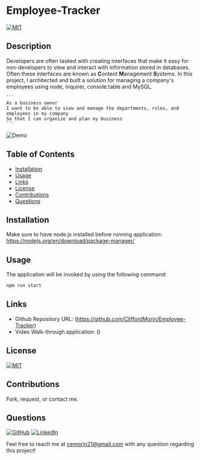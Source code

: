 # Employee-Tracker

[![MIT](https://img.shields.io/badge/license-MIT-green?style=plastic)](https://github.com/git/git-scm.com/blob/main/MIT-LICENSE.txt)

## Description

  Developers are often tasked with creating interfaces that make it easy for non-developers to view and interact with information stored in databases. Often these interfaces are known as **C**ontent **M**anagement **S**ystems. In this project, I architected and built a solution for managing a company's employees using node, inquirer, console.table and MySQL.

    ```
    As a business owner
    I want to be able to view and manage the departments, roles, and employees in my company
    So that I can organize and plan my business
    ```

  ![Demo]()

## Table of Contents
  * [Installation](#installation)
  * [Usage](#usage)
  * [Links](#links)
  * [License](#license)
  * [Contributions](#contributions)
  * [Questions](#questions)
  
  
## Installation

Make sure to have node.js installed before running application:
https://nodejs.org/en/download/package-manager/

## Usage

  The application will be invoked by using the following command:

```bash
npm run start
```

 ## Links
 
  * Github Repository URL: (https://github.com/CliffordMorin/Employee-Tracker)
  * Video Walk-through application: () 

## License

  [![MIT](https://img.shields.io/badge/license-MIT-green?style=plastic)](https://github.com/git/git-scm.com/blob/main/MIT-LICENSE.txt)

## Contributions

  Fork, request, or contact me.
  

## Questions

  [![GitHub](https://img.shields.io/badge/My%20GitHub-Click%20Me!-blueviolet?style=plastic&logo=GitHub)](https://github.com/CliffordMorin) 
  [![LinkedIn](https://img.shields.io/badge/My%20LinkedIn-Click%20Me!-grey?style=plastic&logo=LinkedIn&labelColor=blue)](https://www.linkedin.com/in/morin-clifford-129888a9/)

  Feel free to reach me at cemorin21@gmail.com with any question regarding this project!
  